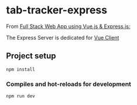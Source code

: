 # tab-tracker-express

From [Full Stack Web App using Vue.js & Express.js:](https://youtu.be/Fa4cRMaTDUI)

The Express Server is dedicated for [Vue Client](https://github.com/MikiWojak/tab-tracker-vue)

## Project setup

```
npm install
```

### Compiles and hot-reloads for development

```
npm run dev
```
